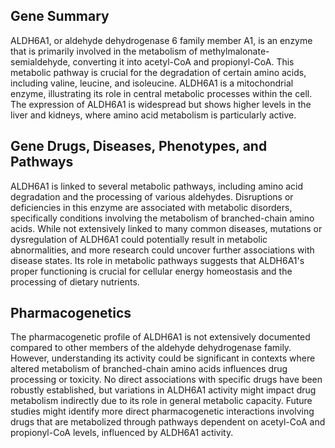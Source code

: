 ## Gene Summary
ALDH6A1, or aldehyde dehydrogenase 6 family member A1, is an enzyme that is primarily involved in the metabolism of methylmalonate-semialdehyde, converting it into acetyl-CoA and propionyl-CoA. This metabolic pathway is crucial for the degradation of certain amino acids, including valine, leucine, and isoleucine. ALDH6A1 is a mitochondrial enzyme, illustrating its role in central metabolic processes within the cell. The expression of ALDH6A1 is widespread but shows higher levels in the liver and kidneys, where amino acid metabolism is particularly active.

## Gene Drugs, Diseases, Phenotypes, and Pathways
ALDH6A1 is linked to several metabolic pathways, including amino acid degradation and the processing of various aldehydes. Disruptions or deficiencies in this enzyme are associated with metabolic disorders, specifically conditions involving the metabolism of branched-chain amino acids. While not extensively linked to many common diseases, mutations or dysregulation of ALDH6A1 could potentially result in metabolic abnormalities, and more research could uncover further associations with disease states. Its role in metabolic pathways suggests that ALDH6A1's proper functioning is crucial for cellular energy homeostasis and the processing of dietary nutrients.

## Pharmacogenetics
The pharmacogenetic profile of ALDH6A1 is not extensively documented compared to other members of the aldehyde dehydrogenase family. However, understanding its activity could be significant in contexts where altered metabolism of branched-chain amino acids influences drug processing or toxicity. No direct associations with specific drugs have been robustly established, but variations in ALDH6A1 activity might impact drug metabolism indirectly due to its role in general metabolic capacity. Future studies might identify more direct pharmacogenetic interactions involving drugs that are metabolized through pathways dependent on acetyl-CoA and propionyl-CoA levels, influenced by ALDH6A1 activity.